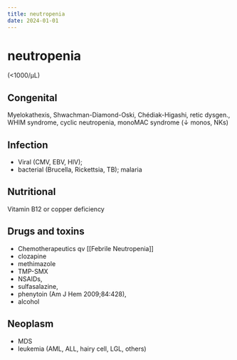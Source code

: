 ```yaml
---
title: neutropenia
date: 2024-01-01
---
```

# neutropenia

(<1000/µL)

## Congenital

Myelokathexis, Shwachman-Diamond-Oski, Chédiak-Higashi, retic dysgen., WHIM syndrome, cyclic neutropenia, monoMAC syndrome (↓ monos, NKs)

## Infection

- Viral (CMV, EBV, HIV);
- bacterial (Brucella, Rickettsia, TB); malaria

## Nutritional

Vitamin B12 or copper deficiency

## Drugs and toxins

* Chemotherapeutics qv [[Febrile Neutropenia]]
* clozapine
* methimazole
* TMP-SMX
* NSAIDs,
* sulfasalazine,
* phenytoin (Am J Hem 2009;84:428),
* alcohol

## Neoplasm

* MDS
* leukemia (AML, ALL, hairy cell, LGL, others)

